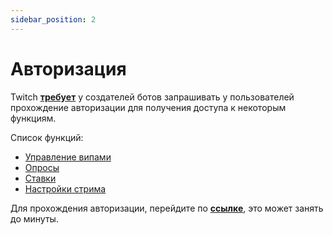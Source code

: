 ```yaml
---
sidebar_position: 2
---
```


# Авторизация

Twitch **[требует](https://dev.twitch.tv/docs/authentication#user-access-tokens)** у создателей ботов запрашивать у пользователей прохождение авторизации для получения доступа к некоторым функциям.

Список функций:
- [Управление випами](./features/vips.md)
- [Опросы](./features/polls.md)
- [Ставки](./features/predictions.md)
- [Настройки стрима](./features/streaminfo.md)


Для прохождения авторизации, перейдите по **[ссылке](https://id.twitch.tv/oauth2/authorize?response_type=code&client_id=xiudfd2nsod7a4kukl5bluhjt5wedo&redirect_uri=https://modboty-auth.onrender.com/api/v1/auth&scope=channel:read:subscriptions+moderation:read+channel:manage:broadcast+channel:manage:polls+channel:manage:predictions+channel:read:polls+channel:read:predictions+channel:read:vips+channel:manage:vips&force_verify=true)**, это может занять до минуты.